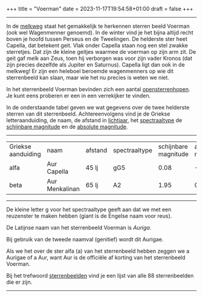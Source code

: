 +++
title = "Voerman"
date = 2023-11-17T19:54:58+01:00
draft = false
+++

---------------------------------------------------------------------------------------------
In de [melkweg](/encyclopedie/melkweg) staat het gemakkelijk te herkennen
sterren beeld Voerman (ook wel Wagenmenner genoemd). In de winter vind
je het bijna altijd recht boven je hoofd tussen Perseus en de
Tweelingen. De helderste ster heet Capella, dat betekent geit. Vlak
onder Capella staan nog een stel zwakke sterretjes. Dat zijn de kleine
geitjes waarmee de voerman op zijn arm zit. De geit gaf melk aan Zeus,
toen hij verborgen was voor zijn vader Kronos (dat zijn precies dezelfde
als Jupiter en Saturnus). Capella ligt dan ook in de melkweg! Er zijn
een heleboel beroemde wagenmenners op wie dit sterrenbeeld kan slaan,
maar wie het nu precies is weten we niet.

In het sterrenbeeld Voerman bevinden zich een aantal [opensterrenhopen](/encyclopedie/sterrenh). Je kunt eens proberen er een in een
verrekijker te vinden.

In de onderstaande tabel geven we wat gegevens over de twee helderste
sterren van dit sterrenbeeld. Achtereenvolgens vind je de Griekse
letteraanduiding, de naam, de afstand in
[lichtjaar](/encyclopedie/lichtjaar), het
[spectraaltype](/encyclopedie/spectraa) de [schijnbare magnitude](/encyclopedie/magnitude) en de [absolute magnitude](/encyclopedie/absolute).

  ------ ----- ------------ ------- ----- ------ ------
  |   |   |   |   |   |   |
  |---|---|---|---|---|---|
  Griekse aanduiding| naam| afstand | spectraaltype| schijnbare magnitude| absolute magnitude
  alfa   |Aur     Capella      |45 lj   |gG5   |0.08   |-0.6
  beta   |Aur     Menkalinan   |65 lj   |A2    |1.95   |0.5
  ------ ----- ------------ ------- ----- ------ ------

De kleine letter g voor het spectraaltype geeft aan dat we met een
reuzenster te maken hebben (giant is de Engelse naam voor reus).

De Latijnse naam van het sterrenbeeld Voerman is *Auriga*.

Bij gebruik van de tweede naamval (genitief) wordt dit Aurigae.

Als we het over de ster alfa (a) van het sterrenbeeld hebben zeggen we a
Aurigae of a Aur, want Aur is de officiële af korting van het
sterrenbeeld Voerman.

Bij het trefwoord [sterrenbeelden](/encyclopedie/sterrenbeeld) vind je een
lijst van alle 88 sterrenbeelden die er zijn.

-----------------------------------------------------------------------------------------------
